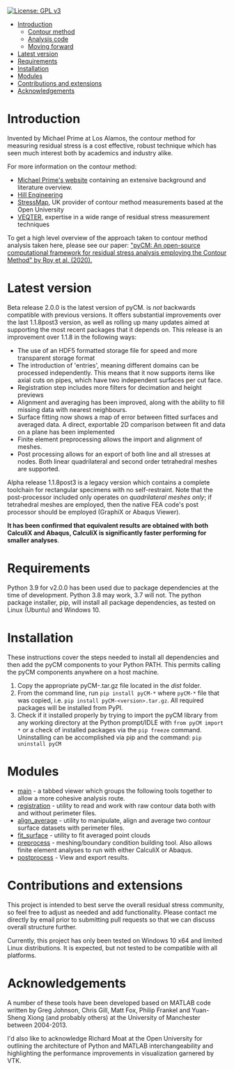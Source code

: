 [![License: GPL v3](https://img.shields.io/badge/License-GPL%20v3-blue.svg)](http://www.gnu.org/licenses/gpl-3.0) 

- [Introduction](#introduction)
  * [Contour method](#contour-method)
  * [Analysis code](#analysis-code)
  * [Moving forward](#moving-forward)
- [Latest version](#latest-version)
- [Requirements](#requirements)
- [Installation](#installation)
- [Modules](#modules)
- [Contributions and extensions](#contributions-and-extensions)
- [Acknowledgements](#acknowledgements)

# Introduction
Invented by Michael Prime at Los Alamos, the contour method for measuring residual stress is a cost effective, robust technique which has seen much interest both by academics and industry alike.

For more information on the contour method:
* [Michael Prime's website](http://www.lanl.gov/contour/) containing an extensive background and literature overview. 
* [Hill Engineering](http://hill-engineering.com/contour-method/)
* [StressMap](http://www.stressmap.co.uk), UK provider of contour method measurements based at the Open University 
* [VEQTER](http://www.veqter.co.uk/residual-stress-measurement/contour), expertise in a wide range of residual stress measurement techniques 

To get a high level overview of the approach taken to contour method analysis taken here, please see our paper:
["pyCM: An open-source computational framework for residual stress analysis employing the Contour Method" by Roy et al. (2020).](https://www.sciencedirect.com/science/article/pii/S2352711019303668)

# Latest version
Beta release 2.0.0 is the latest version of pyCM. is *not* backwards compatible with previous versions. It offers substantial improvements over the last 1.1.8post3 version, as well as rolling up many updates aimed at supporting the most recent packages that it depends on. This release is an improvement over 1.1.8 in the following ways:
* The use of an HDF5 formatted storage file for speed and more transparent storage format
* The introduction of 'entries', meaning different domains can be processed independently. This means that it now supports items like axial cuts on pipes, which have two independent surfaces per cut face.
* Registration step includes more filters for decimation and height previews
* Alignment and averaging has been improved, along with the ability to fill missing data with nearest neighbours.
* Surface fitting now shows a map of error between fitted surfaces and averaged data. A direct, exportable 2D comparison between fit and data on a plane has been implemented
* Finite element preprocessing allows the import and alignment of meshes.
* Post processing allows for an export of both line and all stresses at nodes. Both linear quadrilateral and second order tetrahedral meshes are supported.

Alpha release 1.1.8post3 is a legacy version which contains a complete toolchain for rectangular specimens with no self-restraint. Note that the post-processor included only operates on *quadrilateral meshes only*; if tetrahedral meshes are employed, then the native FEA code's post processor should be employed (GraphiX or Abaqus Viewer).

**It has been confirmed that equivalent results are obtained with both CalculiX and Abaqus, CalculiX is significantly faster performing for smaller analyses**.

# Requirements
Python 3.9 for v2.0.0 has been used due to package dependencies at the time of development. Python 3.8 may work, 3.7 will not. The python package installer, pip, will install all package dependencies, as tested on Linux (Ubuntu) and Windows 10.

# Installation

These instructions cover the steps needed to install all dependencies and then add the pyCM components to your Python PATH. This permits calling the pyCM components anywhere on a host machine.

1. Copy the appropriate pyCM-<version>.tar.gz file located in the *dist* folder.
2. From the command line, run `pip install pyCM-*` where `pyCM-*` file that was copied, i.e. `pip install pyCM-<version>.tar.gz`. All required packages will be installed from PyPI.
3. Check if it installed properly by trying to import the pyCM library from any working directory at the Python prompt/IDLE with `from pyCM import *` or a check of installed packages via the `pip freeze` command. Uninstalling can be accomplished via pip and the command: `pip uninstall pyCM`

# Modules

* [main](doc/mainREADME.md) - a tabbed viewer which groups the following tools together to allow a more cohesive analysis route.
* [registration](doc/registrationREADME.md) - utility to read and work with raw contour data both with and without perimeter files.
* [align_average](doc/align_averageREADME.md) - utility to manipulate, align and average two contour surface datasets with perimeter files.
* [fit_surface](doc/fit_surfaceREADME.md) - utility to fit averaged point clouds
* [preprocess](doc/preprocessREADME.md) - meshing/boundary condition building tool. Also allows finite element analyses to run with either CalculiX or Abaqus.
* [postprocess](doc/postprocessREADME.md) - View and export results.

# Contributions and extensions
This project is intended to best serve the overall residual stress community, so feel free to adjust as needed and add functionality. Please contact me directly by email prior to submitting pull requests so that we can discuss overall structure further.

Currently, this project has only been tested on Windows 10 x64 and limited Linux distributions. It is expected, but not tested to be compatible with all platforms.

# Acknowledgements
A number of these tools have been developed based on MATLAB code written by Greg Johnson, Chris Gill, Matt Fox, Philip Frankel and Yuan-Sheng Xiong (and probably others) at the University of Manchester between 2004-2013.

I'd also like to acknowledge Richard Moat at the Open University for outlining the architecture of Python and MATLAB interchangeability and highlighting the performance improvements in visualization garnered by VTK.
